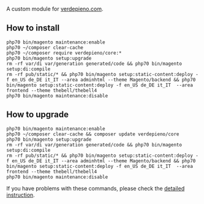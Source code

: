A custom module for [verdepieno.com](https://www.verdepieno.com).

## How to install
```
php70 bin/magento maintenance:enable
php70 ~/composer clear-cache
php70 ~/composer require verdepieno/core:*
php70 bin/magento setup:upgrade
rm -rf var/di var/generation generated/code && php70 bin/magento setup:di:compile
rm -rf pub/static/* && php70 bin/magento setup:static-content:deploy -f en_US de_DE it_IT --area adminhtml --theme Magento/backend && php70 bin/magento setup:static-content:deploy -f en_US de_DE it_IT  --area frontend --theme thebell/thebell4
php70 bin/magento maintenance:disable
```

## How to upgrade
```
php70 bin/magento maintenance:enable
php70 ~/composer clear-cache && composer update verdepieno/core
php70 bin/magento setup:upgrade
rm -rf var/di var/generation generated/code && php70 bin/magento setup:di:compile
rm -rf pub/static/* && php70 bin/magento setup:static-content:deploy -f en_US de_DE it_IT --area adminhtml --theme Magento/backend && php70 bin/magento setup:static-content:deploy -f en_US de_DE it_IT  --area frontend --theme thebell/thebell4
php70 bin/magento maintenance:disable
```

If you have problems with these commands, please check the [detailed instruction](https://mage2.pro/t/263).